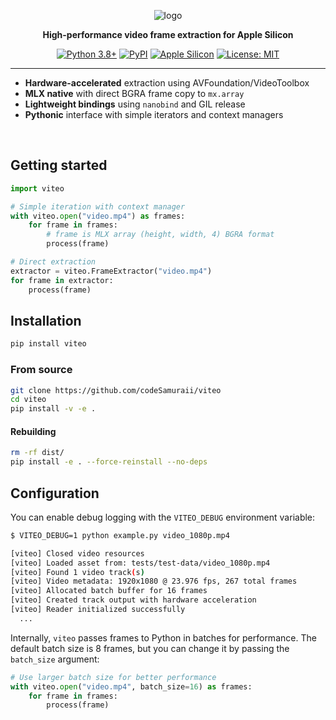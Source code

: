 <div align="center">

![logo](https://github.com/user-attachments/assets/a7e90f28-64db-4401-94de-f8b573d3eec8)

**High-performance video frame extraction for Apple Silicon**

[![Python 3.8+](https://img.shields.io/badge/python-3.8+-blue.svg)](https://www.python.org/downloads/)
[![PyPI](https://img.shields.io/pypi/v/viteo.svg)](https://pypi.org/project/viteo/)
[![Apple Silicon](https://img.shields.io/badge/platform-Apple%20Silicon-lightgrey.svg)](https://www.apple.com/mac/)
[![License: MIT](https://img.shields.io/badge/License-MIT-yellow.svg)](https://opensource.org/licenses/MIT)

</div>

----

- **Hardware-accelerated** extraction using AVFoundation/VideoToolbox
- **MLX native** with direct BGRA frame copy to `mx.array`
- **Lightweight bindings** using `nanobind` and GIL release
- **Pythonic** interface with simple iterators and context managers

<br />

## Getting started

```python
import viteo

# Simple iteration with context manager
with viteo.open("video.mp4") as frames:
    for frame in frames:
        # frame is MLX array (height, width, 4) BGRA format
        process(frame)

# Direct extraction
extractor = viteo.FrameExtractor("video.mp4")
for frame in extractor:
    process(frame)
```

## Installation

```bash
pip install viteo
```

### From source

```bash
git clone https://github.com/codeSamuraii/viteo
cd viteo
pip install -v -e .
```

#### Rebuilding

```bash
rm -rf dist/
pip install -e . --force-reinstall --no-deps
```

## Configuration

You can enable debug logging with the `VITEO_DEBUG` environment variable:
```bash
$ VITEO_DEBUG=1 python example.py video_1080p.mp4

[viteo] Closed video resources
[viteo] Loaded asset from: tests/test-data/video_1080p.mp4
[viteo] Found 1 video track(s)
[viteo] Video metadata: 1920x1080 @ 23.976 fps, 267 total frames
[viteo] Allocated batch buffer for 16 frames
[viteo] Created track output with hardware acceleration
[viteo] Reader initialized successfully
  ...
```

Internally, `viteo` passes frames to Python in batches for performance.
The default batch size is 8 frames, but you can change it by passing the `batch_size` argument:
```python
# Use larger batch size for better performance
with viteo.open("video.mp4", batch_size=16) as frames:
    for frame in frames:
        process(frame)
```